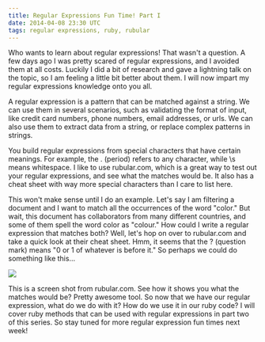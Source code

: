 ```yaml
---
title: Regular Expressions Fun Time! Part I
date: 2014-04-08 23:30 UTC
tags: regular expressions, ruby, rubular
---
```


Who wants to learn about regular expressions! That wasn't a question.
A few days ago I was pretty scared of
regular expressions, and I avoided them at all costs. Luckily I did
a bit of research and gave a lightning talk on the topic, so I am
feeling a little bit better about them.  I will now impart my
regular expressions knowledge onto you all.

A regular expression is a pattern that can be matched against a string.
We can use them in several scenarios, such as validating the format of
input, like credit card numbers, phone numbers, email addresses, or
urls.  We can also use them to extract data from a string, or replace
complex patterns in strings.

You build regular expressions from special characters that have
certain meanings.  For example, the . (period) refers to any character,
while \s means whitespace.  I like to use rubular.com, which is a
great way to test out your regular expressions, and see what the
matches would be.  It also has a cheat sheet with way more special
characters than I care to list here.

This won't make sense until I do an example.
Let's say I am filtering a document and
I want to match all the occurrences of the word "color."  But wait,
this document has collaborators from many different countries,
and some of them spell the word color as "colour." How could I write
a regular expression that matches both? Well, let's hop on over to
rubular.com and take a quick look at their cheat sheet. Hmm, it seems
that the ? (question mark) means "0 or 1 of whatever is before it."
So perhaps we could do something like this...

<img src="/images/foundation/orbit/rubular.png">

This is a screen shot from rubular.com.  See how it shows you
what the matches would be? Pretty awesome tool. So now that we have
our regular expression, what do we do with it?  How do we use
it in our ruby code? I will cover ruby methods that can be used with
regular expressions in part two of this series. So stay tuned
 for more regular expression fun times next week!